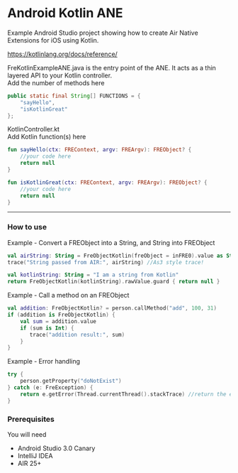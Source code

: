 # Android Kotlin ANE

Example Android Studio project showing how to create Air Native Extensions for iOS using Kotlin.  
  
https://kotlinlang.org/docs/reference/

FreKotlinExampleANE.java is the entry point of the ANE. It acts as a thin layered API to your Kotlin controller.  
Add the number of methods here 

```` Java
public static final String[] FUNCTIONS = {
    "sayHello",
    "isKotlinGreat"
};
`````


KotlinController.kt   
Add Kotlin function(s) here   

```` Kotlin
fun sayHello(ctx: FREContext, argv: FREArgv): FREObject? {
    //your code here
    return null  
}

fun isKotlinGreat(ctx: FREContext, argv: FREArgv): FREObject? {
    //your code here
    return null  
}
`````

----------

### How to use 

Example - Convert a FREObject into a String, and String into FREObject

```` Kotlin
val airString: String = FreObjectKotlin(freObject = inFRE0).value as String
trace("String passed from AIR:", airString) //As3 style trace!

val kotlinString: String = "I am a string from Kotlin"
return FreObjectKotlin(kotlinString).rawValue.guard { return null }
`````

Example - Call a method on an FREObject

```` Kotlin
val addition: FreObjectKotlin? = person.callMethod("add", 100, 31)
if (addition is FreObjectKotlin) {
    val sum = addition.value
    if (sum is Int) {
       trace("addition result:", sum)
    }
}
`````

Example - Error handling
```` kotlin
try {
    person.getProperty("doNotExist")
} catch (e: FreException) {
    return e.getError(Thread.currentThread().stackTrace) //return the error as an actionscript error
}
`````

### Prerequisites

You will need

- Android Studio 3.0 Canary
- IntelliJ IDEA
- AIR 25+